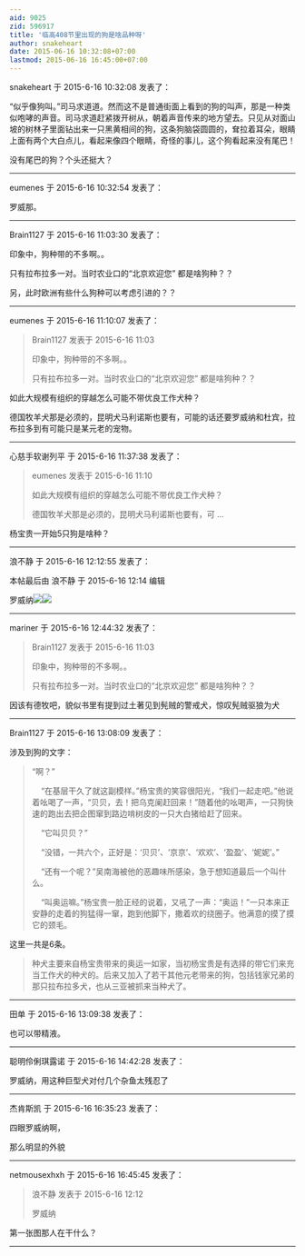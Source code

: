 ```yaml
---
aid: 9025
zid: 596917
title: '临高408节里出现的狗是啥品种呀'
author: snakeheart
date: 2015-06-16 10:32:08+07:00
lastmod: 2015-06-16 16:45:00+07:00
---
```


snakeheart 于 2015-6-16 10:32:08 发表了：

“似乎像狗叫。”司马求道道。然而这不是普通街面上看到的狗的叫声，那是一种类似咆哮的声音。司马求道赶紧拨开树从，朝着声音传来的地方望去。只见从对面山坡的树林子里面钻出来一只黑黄相间的狗，这条狗脑袋圆圆的，耷拉着耳朵，眼睛上面有两个大白点儿，看起来像四个眼睛，奇怪的事儿，这个狗看起来没有尾巴！ 

没有尾巴的狗？个头还挺大？

---------

eumenes 于 2015-6-16 10:32:54 发表了：

罗威那。

---------

Brain1127 于 2015-6-16 11:03:30 发表了：

印象中，狗种带的不多啊。。

只有拉布拉多一对。当时农业口的“北京欢迎您” 都是啥狗种？？

另，此时欧洲有些什么狗种可以考虑引进的？？

---------

eumenes 于 2015-6-16 11:10:07 发表了：

> Brain1127 发表于 2015-6-16 11:03
> 
> 印象中，狗种带的不多啊。。
> 
> 只有拉布拉多一对。当时农业口的“北京欢迎您” 都是啥狗种？？



如此大规模有组织的穿越怎么可能不带优良工作犬种？

德国牧羊犬那是必须的，昆明犬马利诺斯也要有，可能的话还要罗威纳和杜宾，拉布拉多到有可能只是某元老的宠物。

---------

心慈手软谢列平 于 2015-6-16 11:37:38 发表了：

> eumenes 发表于 2015-6-16 11:10
> 
> 如此大规模有组织的穿越怎么可能不带优良工作犬种？
> 
> 德国牧羊犬那是必须的，昆明犬马利诺斯也要有，可 ...



杨宝贵一开始5只狗是啥种？

---------

浪不静 于 2015-6-16 12:12:55 发表了：

本帖最后由 浪不静 于 2015-6-16 12:14 编辑 

罗威纳![](http://img4.goumin.com/attachments/photo/0/0/0/157/40289o2.jpg)![](http://pic2.aigou.com/upload/bbs/2006/09/22/85167467.jpg)

---------

mariner 于 2015-6-16 12:44:32 发表了：

> Brain1127 发表于 2015-6-16 11:03
> 
> 印象中，狗种带的不多啊。。
> 
> 只有拉布拉多一对。当时农业口的“北京欢迎您” 都是啥狗种？？



因该有德牧吧，貌似书里有提到过土著见到髡贼的警戒犬，惊叹髡贼驱狼为犬

---------

Brain1127 于 2015-6-16 13:08:09 发表了：

涉及到狗的文字：


> 
> “啊？”
> 
>     “在基层干久了就这副模样。”杨宝贵的笑容很阳光，“我们一起走吧。”他说着吆喝了一声，“贝贝，去！把乌克阑赶回来！”随着他的吆喝声，一只狗快速的跑出去把企图窜到路边啃树皮的一只大白猪给赶了回来。
> 
>     “它叫贝贝？”
> 
>     “没错，一共六个，正好是：‘贝贝’、‘京京’、‘欢欢’、‘盈盈’、‘妮妮’。”
> 
>     “还有一个呢？”吴南海被他的恶趣味所感染，急于想知道最后一个叫什么。
> 
>     “叫奥运嘛。”杨宝贵一脸正经的说着，又吼了一声：“奥运！”一只本来正安静的走着的狗猛得一窜，跑到他脚下，撒着欢的绕圈子。他满意的摸了摸它的颈毛。



这里一共是6条。


> 
> 种犬主要来自杨宝贵带来的奥运一如家，当初杨宝贵是有选择的带它们来充当工作犬的种犬的。后来又加入了若干其他元老带来的狗，包括钱家兄弟的那只拉布拉多犬，也从三亚被抓来当种犬了。

---------

田单 于 2015-6-16 13:09:38 发表了：

也可以带精液。

---------

聪明伶俐琪露诺 于 2015-6-16 14:42:28 发表了：

罗威纳，用这种巨型犬对付几个杂鱼太残忍了

---------

杰肯斯凯 于 2015-6-16 16:35:23 发表了：

四眼罗威纳啊，

那么明显的外貌

---------

netmousexhxh 于 2015-6-16 16:45:45 发表了：

> 浪不静 发表于 2015-6-16 12:12
> 
> 罗威纳



第一张图那人在干什么？

---------

